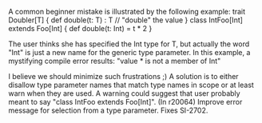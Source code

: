 A common beginner mistake is illustrated by the following example:
trait Doubler[T] {
  def double(t: T) : T   // "double" the value
}
class IntFoo[Int] extends Foo[Int] {
  def double(t: Int) = t * 2
}

The user thinks she has specified the Int type for T, but actually the word "Int" is just a new name for the generic type parameter. In this example, a mystifying compile error results:
 "value * is not a member of Int"

I believe we should minimize such frustrations ;) A solution is to either disallow type parameter names that match type names in scope or at least warn when they are used. A warning could suggest that user probably meant to say "class IntFoo extends Foo[Int]".
(In r20064) Improve error message for selection from a type parameter. Fixes SI-2702.
